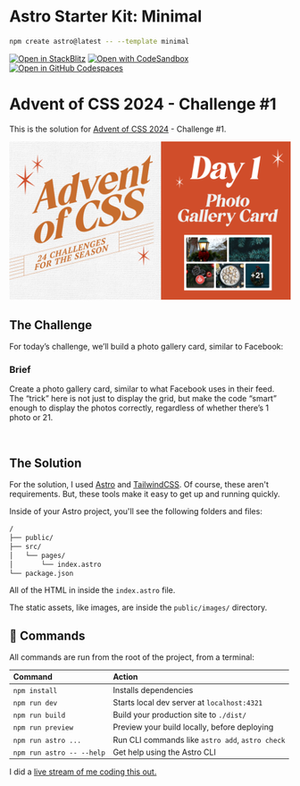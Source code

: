 # Astro Starter Kit: Minimal

```sh
npm create astro@latest -- --template minimal
```

[![Open in StackBlitz](https://developer.stackblitz.com/img/open_in_stackblitz.svg)](https://stackblitz.com/github/AdventOfCSS/2024-12-01__photo-gallery)
[![Open with CodeSandbox](https://assets.codesandbox.io/github/button-edit-lime.svg)](https://codesandbox.io/p/sandbox/github/AdventOfCSS/2024-12-01__photo-gallery)
[![Open in GitHub Codespaces](https://github.com/codespaces/badge.svg)](https://codespaces.new/AdventOfCSS/2024-12-01__photo-gallery)

# Advent of CSS 2024 - Challenge #1

This is the solution for [Advent of CSS 2024](https://adventofcss.com) - Challenge #1.

![](./images/CSS-CHALLENGE-1.png)

## The Challenge

For today’s challenge, we’ll build a photo gallery card, similar to Facebook:

### Brief

Create a photo gallery card, similar to what Facebook uses in their feed. The “trick” here is not just to display the grid, but make the code “smart” enough to display the photos correctly, regardless of whether there’s 1 photo or 21.

![]()

## The Solution

For the solution, I used [Astro](https://astro.build/) and [TailwindCSS](https://tailwindcss.com/). Of course, these aren't requirements. But, these tools make it easy to get up and running quickly.

Inside of your Astro project, you'll see the following folders and files:

```text
/
├── public/
├── src/
│   └── pages/
│       └── index.astro
└── package.json
```

All of the HTML in inside the `index.astro` file.

The static assets, like images, are inside the `public/images/` directory.

## 🧞 Commands

All commands are run from the root of the project, from a terminal:

| Command                   | Action                                           |
| :------------------------ | :----------------------------------------------- |
| `npm install`             | Installs dependencies                            |
| `npm run dev`             | Starts local dev server at `localhost:4321`      |
| `npm run build`           | Build your production site to `./dist/`          |
| `npm run preview`         | Preview your build locally, before deploying     |
| `npm run astro ...`       | Run CLI commands like `astro add`, `astro check` |
| `npm run astro -- --help` | Get help using the Astro CLI                     |

I did a [live stream of me coding this out.](https://youtu.be/UfxfvsgVnVM)
